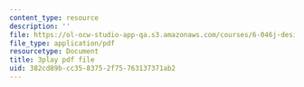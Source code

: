 ```yaml
---
content_type: resource
description: ''
file: https://ol-ocw-studio-app-qa.s3.amazonaws.com/courses/6-046j-design-and-analysis-of-algorithms-spring-2015/382cd89bcc3583752f75763137371ab2_2q7gqUuG_EA.pdf
file_type: application/pdf
resourcetype: Document
title: 3play pdf file
uid: 382cd89b-cc35-8375-2f75-763137371ab2
---
```

